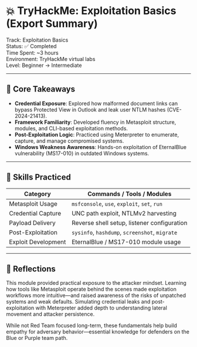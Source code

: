 # 💥 TryHackMe: Exploitation Basics (Export Summary)

Track: Exploitation Basics  
Status: ✅ Completed  
Time Spent: ~3 hours  
Environment: TryHackMe virtual labs  
Level: Beginner → Intermediate  

---

## 🔑 Core Takeaways

- **Credential Exposure**: Explored how malformed document links can bypass Protected View in Outlook and leak user NTLM hashes (CVE-2024-21413).
- **Framework Familiarity**: Developed fluency in Metasploit structure, modules, and CLI-based exploitation methods.
- **Post-Exploitation Logic**: Practiced using Meterpreter to enumerate, capture, and manage compromised systems.
- **Windows Weakness Awareness**: Hands-on exploitation of EternalBlue vulnerability (MS17-010) in outdated Windows systems.

---

## 🧪 Skills Practiced

| Category             | Commands / Tools / Modules                             |
|----------------------|--------------------------------------------------------|
| Metasploit Usage     | `msfconsole`, `use`, `exploit`, `set`, `run`           |
| Credential Capture   | UNC path exploit, NTLMv2 harvesting                    |
| Payload Delivery     | Reverse shell setup, listener configuration            |
| Post-Exploitation    | `sysinfo`, `hashdump`, `screenshot`, `migrate`         |
| Exploit Development  | EternalBlue / MS17-010 module usage                    |

---

## 🧠 Reflections

This module provided practical exposure to the attacker mindset. Learning how tools like Metasploit operate behind the scenes made exploitation workflows more intuitive—and raised awareness of the risks of unpatched systems and weak defaults. Simulating credential leaks and post-exploitation with Meterpreter added depth to understanding lateral movement and attacker persistence.

While not Red Team focused long-term, these fundamentals help build empathy for adversary behavior—essential knowledge for defenders on the Blue or Purple team path.
